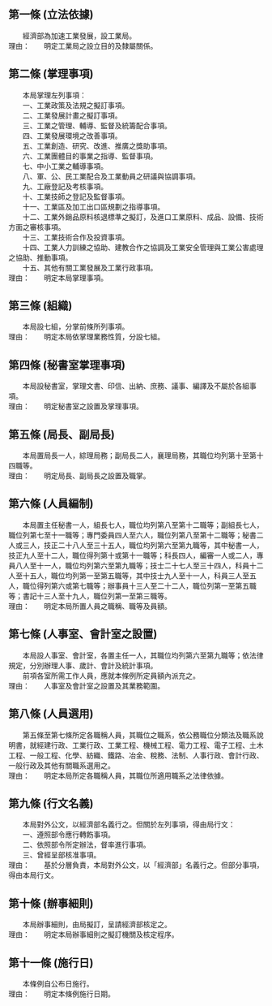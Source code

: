 第一條 (立法依據)
-----------------
　　經濟部為加速工業發展，設工業局。  
理由：　　明定工業局之設立目的及隸屬關係。

第二條 (掌理事項)
-----------------
　　本局掌理左列事項：  
　　一、工業政策及法規之擬訂事項。  
　　二、工業發展計畫之擬訂事項。  
　　三、工業之管理、輔導、監督及統籌配合事項。  
　　四、工業發展環境之改善事項。  
　　五、工業創造、研究、改進、推廣之獎助事項。  
　　六、工業團體目的事業之指導、監督事項。  
　　七、中小工業之輔導事項。  
　　八、軍、公、民工業配合及工業動員之研議與協調事項。  
　　九、工廠登記及考核事項。  
　　十、工業技師之登記及監督事項。  
　　十一、工業區及加工出口區規劃之指導事項。  
　　十二、工業外銷品原料核退標準之擬訂，及進口工業原料、成品、設備、技術方面之審核事項。  
　　十三、工業技術合作及投資事項。  
　　十四、工業人力訓練之協助、建教合作之協調及工業安全管理與工業公害處理之協助、推動事項。  
　　十五、其他有關工業發展及工業行政事項。  
理由：　　明定本局掌理事項。

第三條 (組織)
-------------
　　本局設七組，分掌前條所列事項。  
理由：　　明定本局依掌理業務性質，分設七組。

第四條 (秘書室掌理事項)
-----------------------
　　本局設秘書室，掌理文書、印信、出納、庶務、議事、編譯及不屬於各組事項。  
理由：　　明定秘書室之設置及掌理事項。

第五條 (局長、副局長)
---------------------
　　本局置局長一人，綜理局務；副局長二人，襄理局務，其職位均列第十至第十四職等。  
理由：　　明定局長、副局長之設置及職掌。

第六條 (人員編制)
-----------------
　　本局置主任秘書一人，組長七人，職位均列第八至第十二職等；副組長七人，職位列第七至十一職等；專門委員四人至六人，職位列第八至第十二職等；秘書二人或三人，技正二十八人至三十五人，職位均列第六至第九職等，其中秘書一人，技正九人至十二人，職位得列第十或第十一職等；科長四人，編審一人或二人，專員八人至十一人，職位均列第六至第九職等；技士二十七人至三十四人，科員十二人至十五人，職位均列第一至第五職等，其中技士九人至十一人，科員三人至五人，職位得列第六或第七職等；辦事員十三人至二十二人，職位列第一至第五職等；書記十三人至十九人，職位列第一至第三職等。  
理由：　　明定本局所置人員之職稱、職等及員額。

第七條 (人事室、會計室之設置)
-----------------------------
　　本局設人事室、會計室，各置主任一人，其職位均列第六至第九職等；依法律規定，分別辦理人事、歲計、會計及統計事項。  
　　前項各室所需工作人員，應就本條例所定員額內派充之。  
理由：　　人事室及會計室之設置及其業務範圍。

第八條 (人員選用)
-----------------
　　第五條至第七條所定各職稱人員，其職位之職系，依公務職位分類法及職系說明書，就經建行政、工業行政、工業工程、機械工程、電力工程、電子工程、土木工程、一般工程、化學、紡織、鐵路、冶金、稅務、法制、人事行政、會計行政、一般行政及其他有關職系選用之。  
理由：　　明定本局所定各職稱人員，其職位所適用職系之法律依據。

第九條 (行文名義)
-----------------
　　本局對外公文，以經濟部名義行之。但關於左列事項，得由局行文：  
　　一、遵照部令應行轉飭事項。  
　　二、依照部令所定辦法，督率進行事項。  
　　三、曾經呈部核准事項。  
理由：　　基於分層負責，本局對外公文，以「經濟部」名義行之。但部分事項，得由本局行文。

第十條 (辦事細則)
-----------------
　　本局辦事細則，由局擬訂，呈請經濟部核定之。  
理由：　　明定本局辦事細則之擬訂機關及核定程序。

第十一條 (施行日)
-----------------
　　本條例自公布日施行。  
理由：　　明定本條例施行日期。